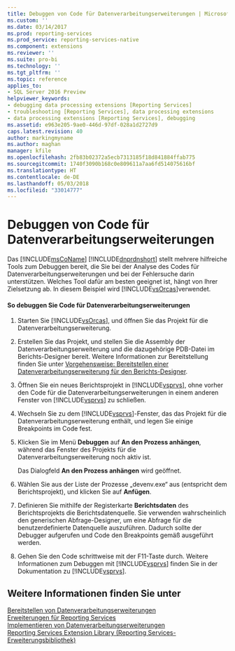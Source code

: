 ```yaml
---
title: Debuggen von Code für Datenverarbeitungserweiterungen | Microsoft-Dokumentation
ms.custom: ''
ms.date: 03/14/2017
ms.prod: reporting-services
ms.prod_service: reporting-services-native
ms.component: extensions
ms.reviewer: ''
ms.suite: pro-bi
ms.technology: ''
ms.tgt_pltfrm: ''
ms.topic: reference
applies_to:
- SQL Server 2016 Preview
helpviewer_keywords:
- debugging data processing extensions [Reporting Services]
- troubleshooting [Reporting Services], data processing extensions
- data processing extensions [Reporting Services], debugging
ms.assetid: e963e205-9ae0-446d-97df-028a1d2727d9
caps.latest.revision: 40
author: markingmyname
ms.author: maghan
manager: kfile
ms.openlocfilehash: 2fb83b02372a5ecb7313185f18d841884ffab775
ms.sourcegitcommit: 1740f3090b168c0e809611a7aa6fd514075616bf
ms.translationtype: HT
ms.contentlocale: de-DE
ms.lasthandoff: 05/03/2018
ms.locfileid: "33014777"
---
```

# <a name="debugging-data-processing-extension-code"></a>Debuggen von Code für Datenverarbeitungserweiterungen
  Das [!INCLUDE[msCoName](../../../includes/msconame-md.md)] [!INCLUDE[dnprdnshort](../../../includes/dnprdnshort-md.md)] stellt mehrere hilfreiche Tools zum Debuggen bereit, die Sie bei der Analyse des Codes für Datenverarbeitungserweiterungen und bei der Fehlersuche darin unterstützen. Welches Tool dafür am besten geeignet ist, hängt von Ihrer Zielsetzung ab. In diesem Beispiel wird [!INCLUDE[vsOrcas](../../../includes/vsorcas-md.md)]verwendet.  
  
#### <a name="to-debug-your-data-processing-extension-code"></a>So debuggen Sie Code für Datenverarbeitungserweiterungen  
  
1.  Starten Sie [!INCLUDE[vsOrcas](../../../includes/vsorcas-md.md)], und öffnen Sie das Projekt für die Datenverarbeitungserweiterung.  
  
2.  Erstellen Sie das Projekt, und stellen Sie die Assembly der Datenverarbeitungserweiterung und die dazugehörige PDB-Datei im Berichts-Designer bereit. Weitere Informationen zur Bereitstellung finden Sie unter [Vorgehensweise: Bereitstellen einer Datenverarbeitungserweiterung für den Berichts-Designer](../../../reporting-services/extensions/data-processing/deploying-a-data-processing-extension-to-report-designer.md).  
  
3.  Öffnen Sie ein neues Berichtsprojekt in [!INCLUDE[vsprvs](../../../includes/vsprvs-md.md)], ohne vorher den Code für die Datenverarbeitungserweiterungen in einem anderen Fenster von [!INCLUDE[vsprvs](../../../includes/vsprvs-md.md)] zu schließen.  
  
4.  Wechseln Sie zu dem [!INCLUDE[vsprvs](../../../includes/vsprvs-md.md)]-Fenster, das das Projekt für die Datenverarbeitungserweiterung enthält, und legen Sie einige Breakpoints im Code fest.  
  
5.  Klicken Sie im Menü **Debuggen** auf **An den Prozess anhängen**, während das Fenster des Projekts für die Datenverarbeitungserweiterung noch aktiv ist.  
  
     Das Dialogfeld **An den Prozess anhängen** wird geöffnet.  
  
6.  Wählen Sie aus der Liste der Prozesse „devenv.exe“ aus (entspricht dem Berichtsprojekt), und klicken Sie auf **Anfügen**.  
  
7.  Definieren Sie mithilfe der Registerkarte **Berichtsdaten** des Berichtsprojekts die Berichtsdatenquelle. Sie verwenden wahrscheinlich den generischen Abfrage-Designer, um eine Abfrage für die benutzerdefinierte Datenquelle auszuführen. Dadurch sollte der Debugger aufgerufen und Code den Breakpoints gemäß ausgeführt werden.  
  
8.  Gehen Sie den Code schrittweise mit der F11-Taste durch. Weitere Informationen zum Debuggen mit [!INCLUDE[vsprvs](../../../includes/vsprvs-md.md)] finden Sie in der Dokumentation zu [!INCLUDE[vsprvs](../../../includes/vsprvs-md.md)].  
  
## <a name="see-also"></a>Weitere Informationen finden Sie unter  
 [Bereitstellen von Datenverarbeitungserweiterungen](../../../reporting-services/extensions/data-processing/deploying-a-data-processing-extension.md)   
 [Erweiterungen für Reporting Services](../../../reporting-services/extensions/reporting-services-extensions.md)   
 [Implementieren von Datenverarbeitungserweiterungen](../../../reporting-services/extensions/data-processing/implementing-a-data-processing-extension.md)   
 [Reporting Services Extension Library (Reporting Services-Erweiterungsbibliothek)](../../../reporting-services/extensions/reporting-services-extension-library.md)  
  
  
